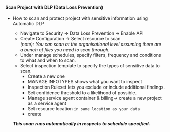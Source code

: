 #### Scan Project with DLP (Data Loss Prevention)

* How to scan and protect project with sensitive information using Automatic DLP 
   * Navigate to Security -> Data Loss Prevention -> Enable API
   * Create Configuration -> Select resource to scan <br>
   _(note): You can scan at the organisational level assuming there are a bunch of files you need to scan through._
   *  Under manage schedules, specify filters, frequency and conditions to what and when to scan.
   * Select inspection template to specify the types of sensitive data to scan.
     * Create a new one
     * MANAGE INFOTYPES shows what you want to inspect
     * Inspection Ruleset lets you exclude or include additional findings.
     * Set confidence threshold to a likelihood of possible.
     * Manage service agent container & billing-> create a new project as a service agent
     * Set resource location `in same location as your data`
     * create

    **_This scan runs automatically in respects to schedule specified._**

